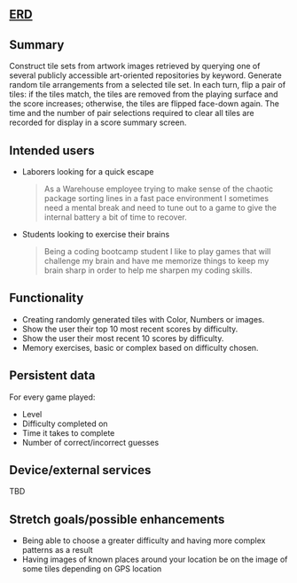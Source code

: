 ## [ERD]()

## Summary

Construct tile sets from artwork images retrieved by querying one of several publicly accessible art-oriented repositories by keyword. Generate random tile arrangements from a selected tile set. In each turn, flip a pair of tiles: if the tiles match, the tiles are removed from the playing surface and the score increases; otherwise, the tiles are flipped face-down again. The time and the number of pair selections required to clear all tiles are recorded for display in a score summary screen.

## Intended users

* Laborers looking for a quick escape 

    > As a Warehouse employee trying to make sense of the chaotic package sorting lines in a fast pace environment I sometimes need a mental break and need to tune out to a game to give the internal battery a bit of time to recover.

* Students looking to exercise their brains 
    > Being a coding bootcamp student I like to play games that will challenge my brain and have me memorize things to keep my brain sharp in order to help me sharpen my coding skills.

## Functionality

* Creating randomly generated tiles with Color, Numbers or images.
* Show the user their top 10 most recent scores by difficulty.
* Show the user their most recent 10 scores by difficulty. 
* Memory exercises, basic or complex based on difficulty chosen. 

## Persistent data

For every game played:
* Level
* Difficulty completed on
* Time it takes to complete 
* Number of correct/incorrect guesses 

## Device/external services

TBD

## Stretch goals/possible enhancements 

* Being able to choose a greater difficulty and having more complex patterns as a result
* Having images of known places around your location be on the image of some tiles depending on GPS location
